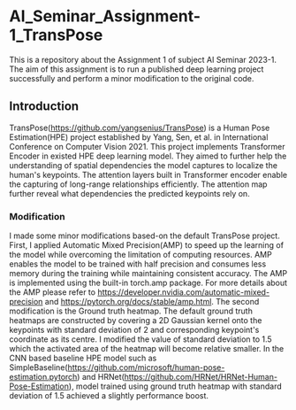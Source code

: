 # AI_Seminar_Assignment-1_TransPose
This is a repository about the Assignment 1 of subject AI Seminar 2023-1. The aim of this assignment is to run a published deep learning project successfully and perform a minor modification to the original code.

## Introduction
TransPose(https://github.com/yangsenius/TransPose) is a Human Pose Estimation(HPE) project established by Yang, Sen, et al. in International Conference on Computer Vision 2021. This project implements Transformer Encoder in existed HPE deep learning model. They aimed to further help the understanding of spatial dependencies the model captures to localize the human's keypoints. The attention layers built in Transformer encoder enable the capturing of long-range relationships efficiently. The attention map further reveal what dependencies the predicted keypoints rely on. 

### Modification
I made some minor modifications based-on the default TransPose project. First, I applied Automatic Mixed Precision(AMP) to speed up the learning of the model while overcoming the limitation of computing resources. AMP enables the model to be trained with half precision and consumes less memory during the training while maintaining consistent accuracy. The AMP is implemented using the built-in torch.amp package. For more details about the AMP please refer to https://developer.nvidia.com/automatic-mixed-precision and https://pytorch.org/docs/stable/amp.html.
The second modification is the Ground truth heatmap. The default ground truth heatmaps are constructed by covering a 2D Gaussian kernel onto the keypoints with standard deviation of 2 and corresponding keypoint's coordinate as its centre. I modified the value of standard deviation to 1.5 which the activated area of the heatmap will become relative smaller. In the CNN based baseline HPE model such as SimpleBaseline(https://github.com/microsoft/human-pose-estimation.pytorch) and HRNet(https://github.com/HRNet/HRNet-Human-Pose-Estimation), model trained using ground truth heatmap with standard deviation of 1.5 achieved a slightly performance boost. 
